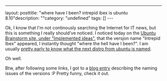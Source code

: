 --- 
layout: posttitle: "where have I been? intrepid ibex is ubuntu 8.10"description: ""category: "undefined" tags: [] --- <p>Ok, I know  that I'm not continously searching the Internet for IT news, but this is something I really should've noticed. I noticed today on the <a href="http://brainstorm.ubuntu.com/implemented_ideas/8.04/">Ubuntu Brainstorm site, under "Implemented ideas"</a>, that the versjon name "Intrepid Ibex" appeared, I instantly thought "where the hell have I been?". I am usually <a href="http://phun-ky.net/2007/08/hardy-heron-succeeds-gutsy-gibbon">pretty early to know what the next distro from ubuntu is named</a>.</p> <p>Oh well.</p> <p>Btw, after following some links, I got to a <a href="http://whijo.net/blog/brad/2008/02/21/intrepid-ibex.html">blog entry</a> describing the naming issues of the versions :P Pretty funny, check it out.</p>